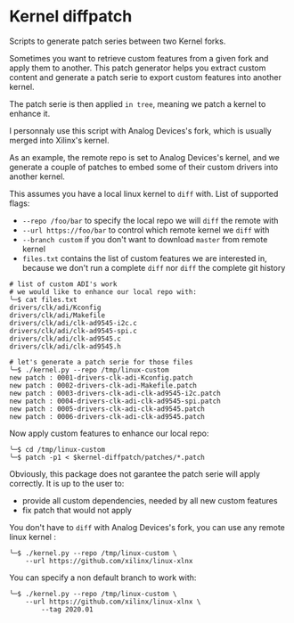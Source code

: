 # Kernel diffpatch

Scripts to generate patch series between two Kernel forks.

Sometimes you want to retrieve custom features from a given fork
and apply them to another. This patch generator helps you
extract custom content and generate a patch serie to export custom features into another kernel.

The patch serie is then applied `in tree`, meaning we patch a kernel to enhance it.

I personnaly use this script with Analog Devices's fork,
which is usually merged into Xilinx's kernel.

As an example, the remote repo is set to 
Analog Devices's kernel, and we generate 
a couple of patches to embed some of their custom drivers into another kernel.  

This assumes you have a local linux kernel to `diff` with.
List of supported flags:

* `--repo /foo/bar` to specify the local repo we will `diff` the remote with
* `--url https://foo/bar` to control which remote kernel we `diff` with
* `--branch custom` if you don't want to download `master` from remote kernel
* `files.txt` contains the list of custom features we are interested in,
because we don't run a complete `diff` nor `diff` the complete git history

```shell
# list of custom ADI's work
# we would like to enhance our local repo with:
╰─$ cat files.txt 
drivers/clk/adi/Kconfig
drivers/clk/adi/Makefile
drivers/clk/adi/clk-ad9545-i2c.c
drivers/clk/adi/clk-ad9545-spi.c
drivers/clk/adi/clk-ad9545.c
drivers/clk/adi/clk-ad9545.h

# let's generate a patch serie for those files
╰─$ ./kernel.py --repo /tmp/linux-custom
new patch : 0001-drivers-clk-adi-Kconfig.patch
new patch : 0002-drivers-clk-adi-Makefile.patch
new patch : 0003-drivers-clk-adi-clk-ad9545-i2c.patch
new patch : 0004-drivers-clk-adi-clk-ad9545-spi.patch
new patch : 0005-drivers-clk-adi-clk-ad9545.patch
new patch : 0006-drivers-clk-adi-clk-ad9545.patch
```

Now apply custom features to enhance our local repo:
```shell
╰─$ cd /tmp/linux-custom
╰─$ patch -p1 < $kernel-diffpatch/patches/*.patch
```

Obviously, this package does not garantee the patch serie will apply correctly.
It is up to the user to:
* provide all custom dependencies, needed by all new custom features
* fix patch that would not apply

You don't have to `diff` with Analog Devices's fork, 
you can use any remote linux kernel :
```shell
╰─$ ./kernel.py --repo /tmp/linux-custom \
    --url https://github.com/xilinx/linux-xlnx
```

You can specify a non default branch to work with:  
```shell
╰─$ ./kernel.py --repo /tmp/linux-custom \
    --url https://github.com/xilinx/linux-xlnx \
        --tag 2020.01
```

